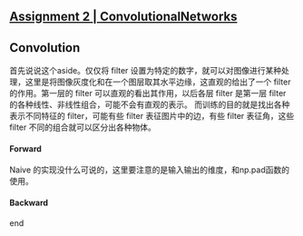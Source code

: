 [Assignment 2 | ConvolutionalNetworks](https://github.com/FortiLeiZhang/cs231n/blob/master/code/cs231n/assignment2/ConvolutionalNetworks.ipynb)
---
## Convolution
首先说说这个aside。仅仅将 filter 设置为特定的数字，就可以对图像进行某种处理，这里是将图像灰度化和在一个图层取其水平边缘，这直观的给出了一个 filter 的作用。第一层的 filter 可以直观的看出其作用，以后各层 filter 是第一层 filter 的各种线性、非线性组合，可能不会有直观的表示。
而训练的目的就是找出各种表示不同特征的 filter，可能有些 filter 表征图片中的边，有些 filter 表征角，这些 filter 不同的组合就可以区分出各种物体。

#### Forward
Naive 的实现没什么可说的，这里要注意的是输入输出的维度，和np.pad函数的使用。

#### Backward



































end

